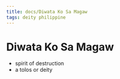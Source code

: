 ```yaml
---
title: docs/Diwata Ko Sa Magaw
tags: deity philippine
---
```


# Diwata Ko Sa Magaw
- spirit of destruction
- a tolos or deity